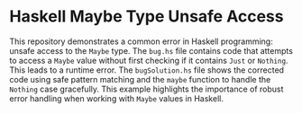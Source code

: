 # Haskell Maybe Type Unsafe Access
This repository demonstrates a common error in Haskell programming: unsafe access to the `Maybe` type. The `bug.hs` file contains code that attempts to access a `Maybe` value without first checking if it contains `Just` or `Nothing`. This leads to a runtime error.
The `bugSolution.hs` file shows the corrected code using safe pattern matching and the `maybe` function to handle the `Nothing` case gracefully.  This example highlights the importance of robust error handling when working with `Maybe` values in Haskell. 